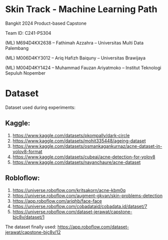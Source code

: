 # Skin Track - Machine Learning Path
Bangkit 2024 Product-based Capstone

Team ID: C241-PS304

(ML) M694D4KX2638 – Fathimah Azzahra – Universitas Multi Data Palembang

(ML) M006D4KY3012 – Ariq Hafizh Baiquny – Universitas Brawijaya

(ML) M004D4KY1424 – Muhammad Fauzan Ariyatmoko – Institut Teknologi Sepuluh Nopember

# Dataset
Dataset used during experiments:

## Kaggle:
1. https://www.kaggle.com/datasets/pkompally/dark-circle
2. https://www.kaggle.com/datasets/mohit335448/ageing-dataset
3. https://www.kaggle.com/datasets/osmankagankurnaz/acne-dataset-in-yolov8-format
4. https://www.kaggle.com/datasets/cubeai/acne-detection-for-yolov8
5. https://www.kaggle.com/datasets/nayanchaure/acne-dataset

## Robloflow:
1. https://universe.roboflow.com/kritsakorn/acne-kbm0q
2. https://universe.roboflow.com/augment-gkvan/skin-problems-detection
3. https://app.roboflow.com/ariqhb/face-face
4. https://universe.roboflow.com/cobadataid/cobadata.id/dataset/7
5. https://universe.roboflow.com/dataset-jerawat/capstone-bjc8v/dataset/1


The dataset finally used:
https://app.roboflow.com/dataset-jerawat/capstone-bjc8v/12 


